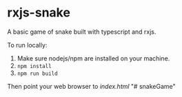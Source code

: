 # rxjs-snake

A basic game of snake built with typescript and rxjs.

To run locally:

1. Make sure nodejs/npm are installed on your machine.
2. `npm install`
3. `npm run build`

Then point your web browser to *index.html*
"# snakeGame" 
